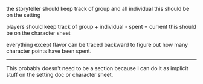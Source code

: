the storyteller should keep track of group and all individual
this should be on the setting

players should keep track of group + individual - spent = current
this should be on the character sheet

everything except flavor can be traced backward to figure out how many character points have been spent.

---

This probably doesn't need to be a section because I can do it as implicit stuff on the setting doc or character sheet.